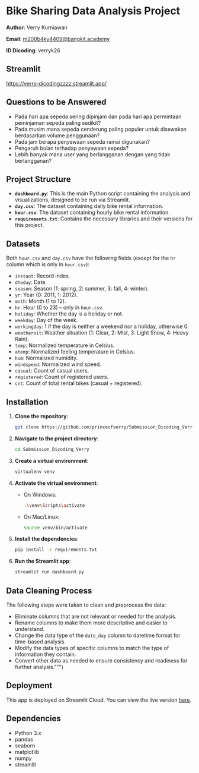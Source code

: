 # Bike Sharing Data Analysis Project

**Author**: Verry Kurniawan

**Email**: m200b4ky4409@bangkit.academy

**ID Dicoding**: verryk26

## Streamlit

https://verry-dicodingzzzz.streamlit.app/

## Questions to be Answered

- Pada hari apa sepeda sering dipinjam dan pada hari apa permintaan peminjaman sepeda paling sedikit?
- Pada musim mana sepeda cenderung paling populer untuk disewakan berdasarkan volume penggunaan?
- Pada jam berapa penyewaan sepeda ramai digunakan?
- Pengaruh bulan terhadap penyewaan sepeda?
- Lebih banyak mana user yang berlangganan dengan yang tidak berlangganan?

## Project Structure

- **`dashboard.py`**: This is the main Python script containing the analysis and visualizations, designed to be run via Streamlit.
- **`day.csv`**: The dataset containing daily bike rental information.
- **`hour.csv`**: The dataset containing hourly bike rental information.
- **`requirements.txt`**: Contains the necessary libraries and their versions for this project.

## Datasets

Both `hour.csv` and `day.csv` have the following fields (except for the `hr` column which is only in `hour.csv`):

- `instant`: Record index.
- `dteday`: Date.
- `season`: Season (1: spring, 2: summer, 3: fall, 4: winter).
- `yr`: Year (0: 2011, 1: 2012).
- `mnth`: Month (1 to 12).
- `hr`: Hour (0 to 23) – only in `hour.csv`.
- `holiday`: Whether the day is a holiday or not.
- `weekday`: Day of the week.
- `workingday`: 1 if the day is neither a weekend nor a holiday, otherwise 0.
- `weathersit`: Weather situation (1: Clear, 2: Mist, 3: Light Snow, 4: Heavy Rain).
- `temp`: Normalized temperature in Celsius.
- `atemp`: Normalized feeling temperature in Celsius.
- `hum`: Normalized humidity.
- `windspeed`: Normalized wind speed.
- `casual`: Count of casual users.
- `registered`: Count of registered users.
- `cnt`: Count of total rental bikes (casual + registered).

## Installation

1. **Clone the repository**:

   ```bash
   git clone https://github.com/princeofverry/Submission_Dicoding_Verry.git
   ```

2. **Navigate to the project directory**:

   ```bash
   cd Submission_Dicoding_Verry
   ```

3. **Create a virtual environment**:

   ```bash
   virtualenv venv
   ```

4. **Activate the virtual environment**:

   - On Windows:
     ```bash
     .\venv\Scripts\activate
     ```
   - On Mac/Linux:
     ```bash
     source venv/bin/activate
     ```

5. **Install the dependencies**:

   ```bash
   pip install -r requirements.txt
   ```

6. **Run the Streamlit app**:
   ```bash
   streamlit run dashboard.py
   ```

## Data Cleaning Process

The following steps were taken to clean and preprocess the data:

- Eliminate columns that are not relevant or needed for the analysis.
- Rename columns to make them more descriptive and easier to understand.
- Change the data type of the `date_day` column to datetime format for time-based analysis.
- Modify the data types of specific columns to match the type of information they contain.
- Convert other data as needed to ensure consistency and readiness for further analysis.""")

## Deployment

This app is deployed on Streamlit Cloud. You can view the live version [here](verry-dicoding.streamlit.app).

## Dependencies

- Python 3.x
- pandas
- seaborn
- matplotlib
- numpy
- streamlit
